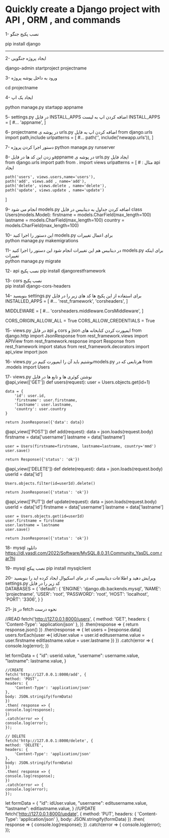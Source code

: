 # Quickly create a Django project with API , ORM , and commands



1- نصب پکیج جنگو

pip install django
<hr>

2- ایجاد پروژه جنگویی

django-admin startproject projectname

3- ورود به داخل پوشه پروژه

cd projectname

4- ایجاد یک اپ

python manage.py startapp appname

5- settings.py در فایل INSTALL_APPS اضافه کردن اپ به لیست 
INSTALL_APPS = [
    #...
    'appname',
]

6- projectname در پوشه ی urls.py اضافه کردن اپ به فایل 
from django.urls import path,include
urlpatterns = [
    #...
    path('', include('newapp.urls')),
]

7- دستور اجرا کردن پروژه
python manage.py runserver

8- و زدن این کد ها در فایلappname در پوشه ی urls.py ایجاد فایل   
from django.urls import path
from . import views
urlpatterns = [
    # : مثال api ایجاد

    path('users', views.users,name='users'),
    path('add', views.add , name='add'),
    path('delete', views.delete , name='delete'),
    path('update', views.update , name='update')
]

9- انجام می شود models.py اضافه کردن جداول به دیتابیس در فایل 
class Users(models.Model):
    firstname = models.CharField(max_length=100)
    lastname = models.CharField(max_length=100)
    country = models.CharField(max_length=100)

10- این دستور را اجرا کنید models.py برای اعمال تغییرات  
python manage.py makemigrations

11- در دیتابیس هم این تغییرات انجام شود این دستور را اجرا کنید models.py برای اینکه تغییرات  
python manage.py migrate

12- api نصب پکیج 
pip install djangorestframework

13- cors نصب پکیج  
pip install django-cors-headers

14- بنویسید settings.py برای استفاده از این پکیج ها کد های زیر را در فایل    
INSTALLED_APPS = [
    #...
    'rest_framework',
    'corsheaders',
]

MIDDLEWARE = [
    #...
    'corsheaders.middleware.CorsMiddleware',
]

CORS_ORIGIN_ALLOW_ALL = True
CORS_ALLOW_CREDENTIALS = True

15- views.py در فایل api و cors و json ایمپورت کردن کتابخانه های 
from django.http import JsonResponse
from rest_framework.views import APIView
from rest_framework.response import Response
from rest_framework import status
from rest_framework.decorators import api_view
import json

16- views.py نوشتیم باید آن را ایمپورت کنیم درmodels.py هرتابعی که در 
from .models import Users

17- views.py نوشتن کوئری ها و تابع ها در فایل  
@api_view(['GET'])
def users(request):
    user = Users.objects.get(id=1)

    data = {
        'id': user.id,
        'firstname': user.firstname,
        'lastname': user.lastname,
        'country': user.country
    }

    return JsonResponse({'data': data})


@api_view(['POST'])
def add(request):
    data = json.loads(request.body)
    firstname = data['username']
    lastname = data['lastname']

    user = Users(firstname=firstname, lastname=lastname, country='mmd')
    user.save()

    return Response({'status': 'ok'})



@api_view(['DELETE'])
def delete(request):
    data = json.loads(request.body)
    userId = data['id']

    Users.objects.filter(id=userId).delete()

    return JsonResponse({'status': 'ok'})


@api_view(['PUT'])
def update(request):
    data = json.loads(request.body)
    userId = data['id']
    firstname = data['username']
    lastname = data['lastname']

    user = Users.objects.get(id=userId)
    user.firstname = firstname
    user.lastname = lastname
    user.save()

    return JsonResponse({'status': 'ok'})

18- mysql دانلود  
https://dl.yasdl.com/2022/Software/MySQL.8.0.31.Community_YasDL.com.rar?hj

19- mysql نصب پیکج 
pip install mysqlclient

20- ویرایش دهید و اطلاعات دیتابیسی که در مای اسکیوال ایجاد کرده اید را بنویسید settings.py کد زیر را در فایل  
DATABASES = {
    'default': {
        'ENGINE': 'django.db.backends.mysql',
        'NAME': 'projectname',
        'USER': 'root',
        'PASSWORD': 'root',
        'HOST': 'localhost',
        'PORT': '3306',
    }
}

21- js در fetch نحوه درست
  
  //READ
  fetch('http://127.0.0.1:8000/users', {
    method: 'GET',
    headers: {
      'Content-Type': 'application/json'
    },
  })
  .then(response => {
    return response.json()
  })
  .then(response => {
    let users = [response.data]
    users.forEach(user =>{
      idUser.value = user.id
      editusername.value = user.firstname
      editlastname.value = user.lastname
    })
  })
  .catch(error => {
    console.log(error);
  })

let formData = {
    "id": userid.value,
    "username": username.value,
    "lastname": lastname.value,
    }

    //CREATE
    fetch('http://127.0.0.1:8000/add', {
    method: 'POST',
    headers: {
        'Content-Type': 'application/json'
    },
    body: JSON.stringify(formData)
    })
    .then( response => {
    console.log(response);
    })
    .catch(error => {
    console.log(error);
    });
    
    // DELETE
    fetch('http://127.0.0.1:8000/delete', {
    method: 'DELETE',
    headers: {
        'Content-Type': 'application/json'
    },
    body: JSON.stringify(formData)
    })
    .then( response => {
    console.log(response);
    })
    .catch(error => {
    console.log(error);
    });


  let formData = {
    "id": idUser.value,
    "username": editusername.value,
    "lastname": editlastname.value,
  }
    //UPDATE
    fetch('http://127.0.0.1:8000/update', {
    method: 'PUT',
    headers: {
      'Content-Type': 'application/json'
    },
    body: JSON.stringify(formData)
  })
  .then( response => {
    console.log(response);
  })
  .catch(error => {
    console.log(error);
  });
